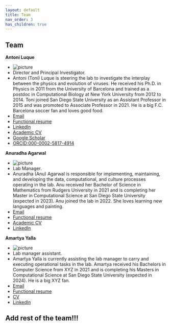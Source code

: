 ```yaml
---
layout: default
title: Team
nav_order: 3
has_children: true 
---
```


## Team 

**Antoni Luque**
+ ![picture](address)
+ Director and Principal Investigator.
+ Antoni (Toni) Luque is steering the lab to investigate the interplay between the physics and evolution of viruses. He received his Ph.D. in Physics in 2011 from the University of Barcelona and trained as a postdoc in Computational Biology at New York University from 2012 to 2014. Toni joined San Diego State University as an Assistant Professor in 2015 and was promoted to Associate Professor in 2021. He is a big F.C. Barcelona soccer fan and loves good food.
+ [Email](aluque@sdsu.edu)
+ [Functional resume](link?)
+ [LinkedIn](https://www.linkedin.com/in/antoni-luque-phd/)
+ [Academic CV](link?)
+ [Google Scholar](https://scholar.google.com/citations?user=ytvnI68AAAAJ&hl=en)
+ [ORCID:000-0002-5817-4914](https://orcid.org/0000-0002-5817-4914)

**Anuradha Agarwal**
+ ![picture](address)
+ Lab Manager.
+ Anuradha (Anu) Agarwal is responsible for implementing, maintaining, and developing the data, computational, and culture processes operating in the lab. Anu received her Bachelor of Science in Mathematics from Rudgers University in 2021 and is completing her Master in Computational Science at San Diego State University (expected in 2023). Anu joined the lab in 2022. She loves learning new languages and painting.
+ [Email](aagarwal3258@sdsu.edu)
+ [Functional resume](link?)
+ [Academic CV](link?)
+ [LinkedIn](https://www.linkedin.com/in/anuradhagarwal/)

**Amartya Yalla**
+ ![picture](address)
+ Lab manager assistant.
+ Amartya Yalla is currently assisting the lab manager to carry and executing operational tasks in the lab. Amartya received his Bachelors in Computer Science from XYZ in 2021 and is completing his Masters in Computational Science at San Diego State University (expected in 2024). He is a big XYZ fan.
+ [Email](ayalla8921@sdsu.edu)
+ [Functional resume](link?)
+ [CV](link?)
+ [LinkedIn](https://www.linkedin.com/in/amartya-yalla/)

## Add rest of the team!!!

